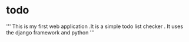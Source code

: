 # todo
''' This is my first web application .It is a simple todo list checker .
It uses the django framework and python '''

